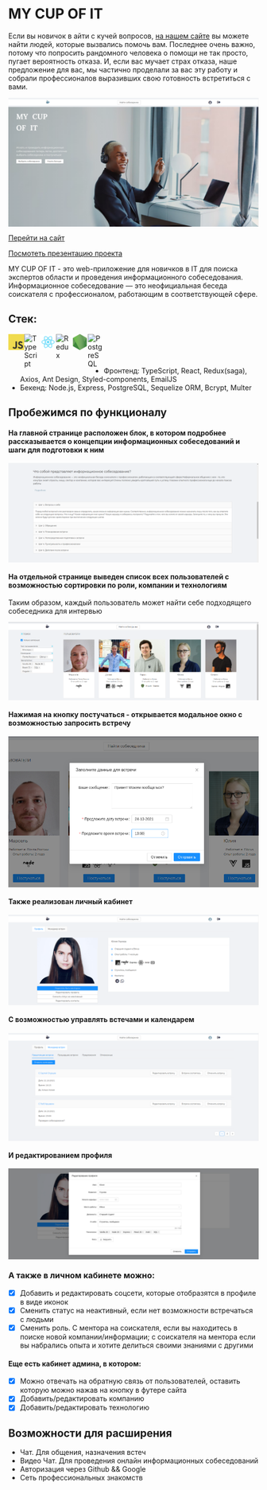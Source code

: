 # MY CUP OF IT


Если вы новичок в айти с кучей вопросов, [на нашем сайте](https://mycupofit.herokuapp.com) 
вы можете найти людей, которые вызвались помочь вам. Последнее очень важно, потому что попросить
рандомного человека о помощи не так просто, пугает вероятность отказа. И, если вас мучает страх 
отказа, наше предложение для вас, мы частично проделали за вас эту работу и собрали профессионалов
выразивших свою готовность встретиться с вами.

[<img align="center" alt="mycupofit.herokuapp.com" src="/images/1.png" />](https://mycupofit.herokuapp.com)

[Перейти на сайт](https://mycupofit.herokuapp.com)

[Посмотеть презентацию проекта](https://drive.google.com/file/d/1ZSUmlATFu3Qe0gyXLtAjjZMySQJJRxja/view?usp=sharing)

MY CUP OF IT - это web-приложение для новичков в IT для поиска экспертов области и проведения информационного собеседования.
Информационное собеседование — это неофициальная беседа соискателя с профессионалом, работающим в соответствующей сфере.

## Стек:

[<img align="left" alt="JavaScript" width="32px" src="https://raw.githubusercontent.com/github/explore/80688e429a7d4ef2fca1e82350fe8e3517d3494d/topics/javascript/javascript.png" />][git]
[<img align="left" alt="TypeScript" width="32px" src="https://img.icons8.com/color/48/000000/typescript.png"/>][git]
[<img align="left" alt="React" width="32px" src="https://raw.githubusercontent.com/github/explore/80688e429a7d4ef2fca1e82350fe8e3517d3494d/topics/react/react.png" />][git]
[<img align="left" alt="Redux"  width="32px" src="https://img.icons8.com/color/48/000000/redux.png"/>][git]
[<img align="left" alt="Node.js" width="32px" src="https://raw.githubusercontent.com/github/explore/80688e429a7d4ef2fca1e82350fe8e3517d3494d/topics/nodejs/nodejs.png" />][git]
[<img align="left" alt="PostgreSQL" width="32px" src="https://img.icons8.com/color/50/000000/postgreesql.png"/>][git]

<br/>
<br/>
<br/>

- Фронтенд: TypeScript, React, Redux(saga), Axios, Ant Design, Styled-components, EmailJS
- Бекенд: Node.js, Express, PostgreSQL, Sequelize ORM, Bcrypt, Multer

## Пробежимся по функционалу

#### На главной странице расположен блок, в котором подробнее рассказывается о концепции информационных собеседований и шаги для подготовки к ним

<img align="center" alt="mycupofit.herokuapp.com" src="/images/2.png" />

#### На отдельной странице выведен список всех пользователей с возможностью сортировки по роли, компании и технологиям
Таким образом, каждый пользователь может найти себе подходящего собеседника для интервью

<img align="center" alt="mycupofit.herokuapp.com" src="/images/3.png" />

#### Нажимая на кнопку постучаться - открывается модальное окно с возможностью запросить встречу

<img align="center" alt="mycupofit.herokuapp.com" src="/images/3-5.png" />

#### Также реализован личный кабинет

<img align="center" alt="mycupofit.herokuapp.com" src="/images/6.png" />

#### С возможностью управлять встечами и календарем

<img align="center" alt="mycupofit.herokuapp.com" src="/images/4.png" />

#### И редактированием профиля

<img align="center" alt="mycupofit.herokuapp.com" src="/images/7.png" />

### A также в личном кабинете можно: 
- [X] Добавить и редактировать соцсети, которые отобразятся в профиле в виде иконок
- [X] Сменить статус на неактивный, если нет возможности встречаться с людьми
- [X] Сменить роль. С ментора на соискателя, если вы находитесь в поиске новой компании/информации; с соискателя на ментора если вы набрались опыта и хотите делиться своими знаниями с другими

#### Eще есть кабинет админа, в котором: 
- [X] Можно отвечать на обратную связь от пользователей, оставить которую можно нажав на кнопку в футере сайта
- [X] Добавить/редактировать компанию
- [X] Добавить/редактировать технологию

## Возможности для расширения
 - Чат. Для общения, назначения встеч
 - Видео Чат. Для проведения онлайн информационных собеседований
 - Авторизация через Github && Google
 - Cеть профессиональных знакомств

[git]: https://github.com/juljuliks/my-cup-of-it
